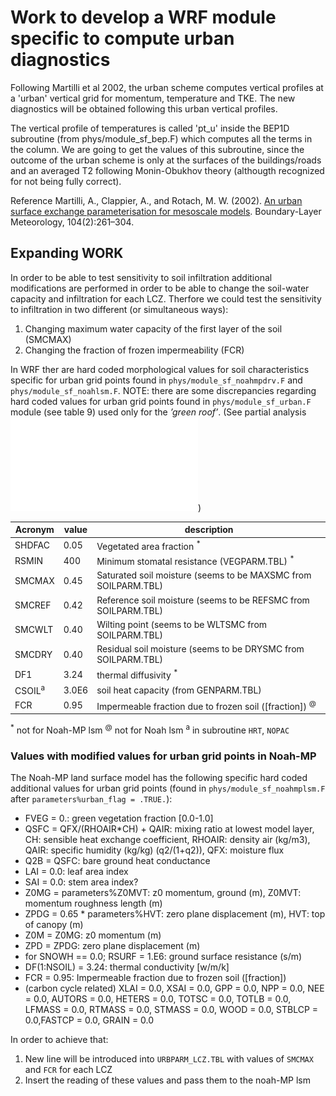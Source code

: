 # Work to develop a WRF module specific to compute urban diagnostics

Following Martilli et al 2002, the urban scheme computes vertical profiles at a 'urban' vertical grid for momentum, temperature and TKE. The new diagnostics will be obtained following this urban vertical profiles.

The vertical profile of temperatures is called 'pt_u' inside the BEP1D subroutine (from phys/module_sf_bep.F) which computes all the terms in the column. We are going to get the values of this subroutine, since the outcome of the urban scheme is only at the surfaces of the buildings/roads and an averaged T2 following Monin-Obukhov theory (althougth recognized for not being fully correct).

Reference 
Martilli, A., Clappier, A., and Rotach, M. W. (2002). [An urban surface exchange parameterisation for mesoscale models](https://link.springer.com/article/10.1023/A:1016099921195). Boundary-Layer Meteorology, 104(2):261–304.

## Expanding WORK 
In order to be able to test sensitivity to soil infiltration additional modifications are performed in order to be able to change the soil-water capacity and infiltration for each LCZ. Therfore we could test the sensitivity to infiltration in two different (or simultaneous ways):
1. Changing maximum water capacity of the first layer of the soil (SMCMAX)
1. Changing the fraction of frozen impermeability (FCR)

In WRF ther are hard coded morphological values for soil characteristics specific for urban grid points found in `phys/module_sf_noahmpdrv.F` and `phys/module_sf_noahlsm.F`. NOTE: there are some discrepancies regarding hard coded values for urban grid points found in `phys/module_sf_urban.F` module (see table 9) used only for the _’green roof’_. (See partial analysis ![urban_infiltSens.pdf](./urban_infiltSens.pdf))

| Acronym   | value  | description |
| ---       | ----   | ---- |
| SHDFAC    |  0.05  | Vegetated area fraction <SUP>*</SUP>
| RSMIN     |  400   | Minimum stomatal resistance (VEGPARM.TBL) <SUP>*</SUP>
| SMCMAX    |  0.45  | Saturated soil moisture (seems to be MAXSMC from SOILPARM.TBL)
| SMCREF    |  0.42  | Reference soil moisture (seems to be REFSMC from SOILPARM.TBL)
| SMCWLT    |  0.40  | Wilting point (seems to be WLTSMC from SOILPARM.TBL)
| SMCDRY    |  0.40  | Residual soil moisture (seems to be DRYSMC from SOILPARM.TBL)
| DF1       |  3.24  | thermal diffusivity <SUP>*</SUP>
| CSOIL<SUP>a</SUP> |  3.0E6 | soil heat capacity (from GENPARM.TBL)
| FCR       |  0.95  | Impermeable fraction due to frozen soil ([fraction]) <SUP>@</SUP>

<SUP>*</SUP> not for Noah-MP lsm
<SUP>@</SUP> not for Noah lsm
<SUP>a</SUP> in subroutine `HRT`, `NOPAC`

### Values with modified values for urban grid points in Noah-MP
The Noah-MP land surface model has the following specific hard coded additional values for urban grid points (found in `phys/module_sf_noahmplsm.F` after `parameters%urban_flag = .TRUE.`):
- FVEG = 0.: green vegetation fraction [0.0-1.0]
- QSFC = QFX/(RHOAIR*CH) + QAIR: mixing ratio at lowest model layer, CH: sensible heat exchange coefficient, RHOAIR: density air (kg/m3), QAIR: specific humidity (kg/kg) (q2/(1+q2)), QFX: moisture flux
- Q2B = QSFC: bare ground heat conductance
- LAI  = 0.0: leaf area index
- SAI  = 0.0: stem area index?
- Z0MG = parameters%Z0MVT: z0 momentum, ground (m), Z0MVT: momentum roughness length (m)
- ZPDG  = 0.65 * parameters%HVT: zero plane displacement (m), HVT: top of canopy (m)
- Z0M  = Z0MG: z0 momentum (m)
- ZPD  = ZPDG: zero plane displacement (m)
- for SNOWH == 0.0; RSURF = 1.E6: ground surface resistance (s/m)
- DF(1:NSOIL) = 3.24: thermal conductivity [w/m/k]
- FCR = 0.95: Impermeable fraction due to frozen soil ([fraction])
- (carbon cycle related) XLAI = 0.0, XSAI = 0.0, GPP = 0.0, NPP = 0.0, NEE = 0.0, AUTORS = 0.0, HETERS = 0.0, TOTSC = 0.0, TOTLB = 0.0, LFMASS = 0.0, RTMASS = 0.0, STMASS = 0.0, WOOD = 0.0, STBLCP = 0.0,FASTCP = 0.0, GRAIN = 0.0

In order to achieve that:
1. New line will be introduced into `URBPARM_LCZ.TBL` with values of `SMCMAX` and `FCR` for each LCZ
1. Insert the reading of these values and pass them to the noah-MP lsm
